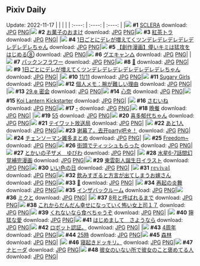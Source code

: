 ## Pixiv Daily
Update: 2022-11-17
|      |      |      |
| :----: | :----: | :----: |
|![](https://pixiv.microyu.workers.dev/c/240x480/img-master/img/2022/11/15/00/00/56/102799524_p0_master1200.jpg) **#1** [SCLERA](https://www.pixiv.net/artworks/102799524) download: [JPG](https://pixiv.microyu.workers.dev/img-original/img/2022/11/15/00/00/56/102799524_p0.jpg) [PNG](https://pixiv.microyu.workers.dev/img-original/img/2022/11/15/00/00/56/102799524_p0.png)|![](https://pixiv.microyu.workers.dev/c/240x480/img-master/img/2022/11/15/06/00/02/102805151_p0_master1200.jpg) **#2** [お菓子のおまけ](https://www.pixiv.net/artworks/102805151) download: [JPG](https://pixiv.microyu.workers.dev/img-original/img/2022/11/15/06/00/02/102805151_p0.jpg) [PNG](https://pixiv.microyu.workers.dev/img-original/img/2022/11/15/06/00/02/102805151_p0.png)|![](https://pixiv.microyu.workers.dev/c/240x480/img-master/img/2022/11/15/20/30/01/102818602_p0_master1200.jpg) **#3** [紅茶トラ](https://www.pixiv.net/artworks/102818602) download: [JPG](https://pixiv.microyu.workers.dev/img-original/img/2022/11/15/20/30/01/102818602_p0.jpg) [PNG](https://pixiv.microyu.workers.dev/img-original/img/2022/11/15/20/30/01/102818602_p0.png)|
|![](https://pixiv.microyu.workers.dev/c/240x480/img-master/img/2022/11/15/00/00/28/102799463_p0_master1200.jpg) **#4** [1日ごとにデレが増えてくツンデレデレデレデレデレデレデレちゃん](https://www.pixiv.net/artworks/102799463) download: [JPG](https://pixiv.microyu.workers.dev/img-original/img/2022/11/15/00/00/28/102799463_p0.jpg) [PNG](https://pixiv.microyu.workers.dev/img-original/img/2022/11/15/00/00/28/102799463_p0.png)|![](https://pixiv.microyu.workers.dev/c/240x480/img-master/img/2022/11/15/00/33/01/102800687_p0_master1200.jpg) **#5** [【創作漫画】儚いキミは猛攻をはじめる⑧](https://www.pixiv.net/artworks/102800687) download: [JPG](https://pixiv.microyu.workers.dev/img-original/img/2022/11/15/00/33/01/102800687_p0.jpg) [PNG](https://pixiv.microyu.workers.dev/img-original/img/2022/11/15/00/33/01/102800687_p0.png)|![](https://pixiv.microyu.workers.dev/c/240x480/img-master/img/2022/11/15/00/00/10/102799344_p0_master1200.jpg) **#6** [グエキャン△](https://www.pixiv.net/artworks/102799344) download: [JPG](https://pixiv.microyu.workers.dev/img-original/img/2022/11/15/00/00/10/102799344_p0.jpg) [PNG](https://pixiv.microyu.workers.dev/img-original/img/2022/11/15/00/00/10/102799344_p0.png)|
|![](https://pixiv.microyu.workers.dev/c/240x480/img-master/img/2022/11/15/00/00/22/102799438_p0_master1200.jpg) **#7** [パックンフラワー](https://www.pixiv.net/artworks/102799438) download: [JPG](https://pixiv.microyu.workers.dev/img-original/img/2022/11/15/00/00/22/102799438_p0.jpg) [PNG](https://pixiv.microyu.workers.dev/img-original/img/2022/11/15/00/00/22/102799438_p0.png)|![](https://pixiv.microyu.workers.dev/c/240x480/img-master/img/2022/11/15/00/01/45/102799587_p0_master1200.jpg) **#8** [💙](https://www.pixiv.net/artworks/102799587) download: [JPG](https://pixiv.microyu.workers.dev/img-original/img/2022/11/15/00/01/45/102799587_p0.jpg) [PNG](https://pixiv.microyu.workers.dev/img-original/img/2022/11/15/00/01/45/102799587_p0.png)|![](https://pixiv.microyu.workers.dev/c/240x480/img-master/img/2022/11/16/00/00/13/102825302_p0_master1200.jpg) **#9** [1日ごとにデレが増えてくツンデレデレデレデレデレデレデレちゃん](https://www.pixiv.net/artworks/102825302) download: [JPG](https://pixiv.microyu.workers.dev/img-original/img/2022/11/16/00/00/13/102825302_p0.jpg) [PNG](https://pixiv.microyu.workers.dev/img-original/img/2022/11/16/00/00/13/102825302_p0.png)|
|![](https://pixiv.microyu.workers.dev/c/240x480/img-master/img/2022/11/15/00/00/15/102799384_p0_master1200.jpg) **#10** [11/11](https://www.pixiv.net/artworks/102799384) download: [JPG](https://pixiv.microyu.workers.dev/img-original/img/2022/11/15/00/00/15/102799384_p0.jpg) [PNG](https://pixiv.microyu.workers.dev/img-original/img/2022/11/15/00/00/15/102799384_p0.png)|![](https://pixiv.microyu.workers.dev/c/240x480/img-master/img/2022/11/15/00/00/19/102799415_p0_master1200.jpg) **#11** [Sugary Girls](https://www.pixiv.net/artworks/102799415) download: [JPG](https://pixiv.microyu.workers.dev/img-original/img/2022/11/15/00/00/19/102799415_p0.jpg) [PNG](https://pixiv.microyu.workers.dev/img-original/img/2022/11/15/00/00/19/102799415_p0.png)|![](https://pixiv.microyu.workers.dev/c/240x480/img-master/img/2022/11/15/08/00/02/102806314_p0_master1200.jpg) **#12** [個人メモ：腕が難しい理由](https://www.pixiv.net/artworks/102806314) download: [JPG](https://pixiv.microyu.workers.dev/img-original/img/2022/11/15/08/00/02/102806314_p0.jpg) [PNG](https://pixiv.microyu.workers.dev/img-original/img/2022/11/15/08/00/02/102806314_p0.png)|
|![](https://pixiv.microyu.workers.dev/c/240x480/img-master/img/2022/11/16/00/00/16/102825311_p0_master1200.jpg) **#13** [29.❄️ 密会](https://www.pixiv.net/artworks/102825311) download: [JPG](https://pixiv.microyu.workers.dev/img-original/img/2022/11/16/00/00/16/102825311_p0.jpg) [PNG](https://pixiv.microyu.workers.dev/img-original/img/2022/11/16/00/00/16/102825311_p0.png)|![](https://pixiv.microyu.workers.dev/c/240x480/img-master/img/2022/11/15/12/55/51/102810082_p0_master1200.jpg) **#14** [心奈](https://www.pixiv.net/artworks/102810082) download: [JPG](https://pixiv.microyu.workers.dev/img-original/img/2022/11/15/12/55/51/102810082_p0.jpg) [PNG](https://pixiv.microyu.workers.dev/img-original/img/2022/11/15/12/55/51/102810082_p0.png)|![](https://pixiv.microyu.workers.dev/c/240x480/img-master/img/2022/11/15/03/54/36/102804133_p0_master1200.jpg) **#15** [Koi Lantern Kickstarter](https://www.pixiv.net/artworks/102804133) download: [JPG](https://pixiv.microyu.workers.dev/img-original/img/2022/11/15/03/54/36/102804133_p0.jpg) [PNG](https://pixiv.microyu.workers.dev/img-original/img/2022/11/15/03/54/36/102804133_p0.png)|
|![](https://pixiv.microyu.workers.dev/c/240x480/img-master/img/2022/11/15/18/25/55/102815396_p0_master1200.jpg) **#16** [さむいね](https://www.pixiv.net/artworks/102815396) download: [JPG](https://pixiv.microyu.workers.dev/img-original/img/2022/11/15/18/25/55/102815396_p0.jpg) [PNG](https://pixiv.microyu.workers.dev/img-original/img/2022/11/15/18/25/55/102815396_p0.png)|![](https://pixiv.microyu.workers.dev/c/240x480/img-master/img/2022/11/15/02/51/43/102803439_p0_master1200.jpg) **#17** [-](https://www.pixiv.net/artworks/102803439) download: [JPG](https://pixiv.microyu.workers.dev/img-original/img/2022/11/15/02/51/43/102803439_p0.jpg) [PNG](https://pixiv.microyu.workers.dev/img-original/img/2022/11/15/02/51/43/102803439_p0.png)|![](https://pixiv.microyu.workers.dev/c/240x480/img-master/img/2022/11/15/21/31/52/102820513_p0_master1200.jpg) **#18** [晩餐](https://www.pixiv.net/artworks/102820513) download: [JPG](https://pixiv.microyu.workers.dev/img-original/img/2022/11/15/21/31/52/102820513_p0.jpg) [PNG](https://pixiv.microyu.workers.dev/img-original/img/2022/11/15/21/31/52/102820513_p0.png)|
|![](https://pixiv.microyu.workers.dev/c/240x480/img-master/img/2022/11/15/03/20/08/102803762_p0_master1200.jpg) **#19** [55](https://www.pixiv.net/artworks/102803762) download: [JPG](https://pixiv.microyu.workers.dev/img-original/img/2022/11/15/03/20/08/102803762_p0.jpg) [PNG](https://pixiv.microyu.workers.dev/img-original/img/2022/11/15/03/20/08/102803762_p0.png)|![](https://pixiv.microyu.workers.dev/c/240x480/img-master/img/2022/11/15/00/07/53/102799828_p0_master1200.jpg) **#20** [喜多郁代ちゃん](https://www.pixiv.net/artworks/102799828) download: [JPG](https://pixiv.microyu.workers.dev/img-original/img/2022/11/15/00/07/53/102799828_p0.jpg) [PNG](https://pixiv.microyu.workers.dev/img-original/img/2022/11/15/00/07/53/102799828_p0.png)|![](https://pixiv.microyu.workers.dev/c/240x480/img-master/img/2022/11/15/00/38/07/102800824_p0_master1200.jpg) **#21** [テイワット放送局](https://www.pixiv.net/artworks/102800824) download: [JPG](https://pixiv.microyu.workers.dev/img-original/img/2022/11/15/00/38/07/102800824_p0.jpg) [PNG](https://pixiv.microyu.workers.dev/img-original/img/2022/11/15/00/38/07/102800824_p0.png)|
|![](https://pixiv.microyu.workers.dev/c/240x480/img-master/img/2022/11/15/00/00/13/102799372_p0_master1200.jpg) **#22** [あと1人](https://www.pixiv.net/artworks/102799372) download: [JPG](https://pixiv.microyu.workers.dev/img-original/img/2022/11/15/00/00/13/102799372_p0.jpg) [PNG](https://pixiv.microyu.workers.dev/img-original/img/2022/11/15/00/00/13/102799372_p0.png)|![](https://pixiv.microyu.workers.dev/c/240x480/img-master/img/2022/11/15/19/50/45/102817484_p0_master1200.jpg) **#23** [谢幕了，去开party吧☆！](https://www.pixiv.net/artworks/102817484) download: [JPG](https://pixiv.microyu.workers.dev/img-original/img/2022/11/15/19/50/45/102817484_p0.jpg) [PNG](https://pixiv.microyu.workers.dev/img-original/img/2022/11/15/19/50/45/102817484_p0.png)|![](https://pixiv.microyu.workers.dev/c/240x480/img-master/img/2022/11/15/03/53/51/102804127_p0_master1200.jpg) **#24** [チェンソーマン雑多まとめ](https://www.pixiv.net/artworks/102804127) download: [JPG](https://pixiv.microyu.workers.dev/img-original/img/2022/11/15/03/53/51/102804127_p0.jpg) [PNG](https://pixiv.microyu.workers.dev/img-original/img/2022/11/15/03/53/51/102804127_p0.png)|
|![](https://pixiv.microyu.workers.dev/c/240x480/img-master/img/2022/11/15/00/09/23/102799876_p0_master1200.jpg) **#25** [Freedom~](https://www.pixiv.net/artworks/102799876) download: [JPG](https://pixiv.microyu.workers.dev/img-original/img/2022/11/15/00/09/23/102799876_p0.jpg) [PNG](https://pixiv.microyu.workers.dev/img-original/img/2022/11/15/00/09/23/102799876_p0.png)|![](https://pixiv.microyu.workers.dev/c/240x480/img-master/img/2022/11/16/00/00/21/102825334_p0_master1200.jpg) **#26** [街頭でティッシュもらった](https://www.pixiv.net/artworks/102825334) download: [JPG](https://pixiv.microyu.workers.dev/img-original/img/2022/11/16/00/00/21/102825334_p0.jpg) [PNG](https://pixiv.microyu.workers.dev/img-original/img/2022/11/16/00/00/21/102825334_p0.png)|![](https://pixiv.microyu.workers.dev/c/240x480/img-master/img/2022/11/16/01/27/09/102827723_p0_master1200.jpg) **#27** [とかいの子ザメ　ゆびわ](https://www.pixiv.net/artworks/102827723) download: [JPG](https://pixiv.microyu.workers.dev/img-original/img/2022/11/16/01/27/09/102827723_p0.jpg) [PNG](https://pixiv.microyu.workers.dev/img-original/img/2022/11/16/01/27/09/102827723_p0.png)|
|![](https://pixiv.microyu.workers.dev/c/240x480/img-master/img/2022/11/15/16/06/16/102812777_p0_master1200.jpg) **#28** [水星6-7話間幻覚補完漫画](https://www.pixiv.net/artworks/102812777) download: [JPG](https://pixiv.microyu.workers.dev/img-original/img/2022/11/15/16/06/16/102812777_p0.jpg) [PNG](https://pixiv.microyu.workers.dev/img-original/img/2022/11/15/16/06/16/102812777_p0.png)|![](https://pixiv.microyu.workers.dev/c/240x480/img-master/img/2022/11/16/22/19/42/102847416_p0_master1200.jpg) **#29** [東雲彰人誕生日イラスト](https://www.pixiv.net/artworks/102847416) download: [JPG](https://pixiv.microyu.workers.dev/img-original/img/2022/11/16/22/19/42/102847416_p0.jpg) [PNG](https://pixiv.microyu.workers.dev/img-original/img/2022/11/16/22/19/42/102847416_p0.png)|![](https://pixiv.microyu.workers.dev/c/240x480/img-master/img/2022/11/16/21/57/47/102846763_p0_master1200.jpg) **#30** [いい色の日](https://www.pixiv.net/artworks/102846763) download: [JPG](https://pixiv.microyu.workers.dev/img-original/img/2022/11/16/21/57/47/102846763_p0.jpg) [PNG](https://pixiv.microyu.workers.dev/img-original/img/2022/11/16/21/57/47/102846763_p0.png)|
|![](https://pixiv.microyu.workers.dev/c/240x480/img-master/img/2022/11/16/20/25/21/102825614_p0_master1200.jpg) **#31** [𝕣𝕖𝕧𝕚𝕧𝕒𝕝](https://www.pixiv.net/artworks/102825614) download: [JPG](https://pixiv.microyu.workers.dev/img-original/img/2022/11/16/20/25/21/102825614_p0.jpg) [PNG](https://pixiv.microyu.workers.dev/img-original/img/2022/11/16/20/25/21/102825614_p0.png)|![](https://pixiv.microyu.workers.dev/c/240x480/img-master/img/2022/11/16/06/52/50/102831537_p0_master1200.jpg) **#32** [飲みすぎると方言が出てしまうお嫁さん](https://www.pixiv.net/artworks/102831537) download: [JPG](https://pixiv.microyu.workers.dev/img-original/img/2022/11/16/06/52/50/102831537_p0.jpg) [PNG](https://pixiv.microyu.workers.dev/img-original/img/2022/11/16/06/52/50/102831537_p0.png)|![](https://pixiv.microyu.workers.dev/c/240x480/img-master/img/2022/11/15/02/41/27/102803296_p0_master1200.jpg) **#33** [🧡](https://www.pixiv.net/artworks/102803296) download: [JPG](https://pixiv.microyu.workers.dev/img-original/img/2022/11/15/02/41/27/102803296_p0.jpg) [PNG](https://pixiv.microyu.workers.dev/img-original/img/2022/11/15/02/41/27/102803296_p0.png)|
|![](https://pixiv.microyu.workers.dev/c/240x480/img-master/img/2022/11/16/20/39/39/102844441_p0_master1200.jpg) **#34** [再起の炎舞](https://www.pixiv.net/artworks/102844441) download: [JPG](https://pixiv.microyu.workers.dev/img-original/img/2022/11/16/20/39/39/102844441_p0.jpg) [PNG](https://pixiv.microyu.workers.dev/img-original/img/2022/11/16/20/39/39/102844441_p0.png)|![](https://pixiv.microyu.workers.dev/c/240x480/img-master/img/2022/11/15/19/51/57/102817530_p0_master1200.jpg) **#35** [インザバックルーム](https://www.pixiv.net/artworks/102817530) download: [JPG](https://pixiv.microyu.workers.dev/img-original/img/2022/11/15/19/51/57/102817530_p0.jpg) [PNG](https://pixiv.microyu.workers.dev/img-original/img/2022/11/15/19/51/57/102817530_p0.png)|![](https://pixiv.microyu.workers.dev/c/240x480/img-master/img/2022/11/16/19/02/49/102842083_p0_master1200.jpg) **#36** [ミクと](https://www.pixiv.net/artworks/102842083) download: [JPG](https://pixiv.microyu.workers.dev/img-original/img/2022/11/16/19/02/49/102842083_p0.jpg) [PNG](https://pixiv.microyu.workers.dev/img-original/img/2022/11/16/19/02/49/102842083_p0.png)|
|![](https://pixiv.microyu.workers.dev/c/240x480/img-master/img/2022/11/15/20/47/57/102819118_p0_master1200.jpg) **#37** [8号と呼ばれるまで](https://www.pixiv.net/artworks/102819118) download: [JPG](https://pixiv.microyu.workers.dev/img-original/img/2022/11/15/20/47/57/102819118_p0.jpg) [PNG](https://pixiv.microyu.workers.dev/img-original/img/2022/11/15/20/47/57/102819118_p0.png)|![](https://pixiv.microyu.workers.dev/c/240x480/img-master/img/2022/11/15/17/28/04/102813763_p0_master1200.jpg) **#38** [これからだんだん幸せになっていく怖い女上司１７](https://www.pixiv.net/artworks/102813763) download: [JPG](https://pixiv.microyu.workers.dev/img-original/img/2022/11/15/17/28/04/102813763_p0.jpg) [PNG](https://pixiv.microyu.workers.dev/img-original/img/2022/11/15/17/28/04/102813763_p0.png)|![](https://pixiv.microyu.workers.dev/c/240x480/img-master/img/2022/11/15/17/48/47/102814567_p0_master1200.jpg) **#39** [くれないなら食べちゃうぞ](https://www.pixiv.net/artworks/102814567) download: [JPG](https://pixiv.microyu.workers.dev/img-original/img/2022/11/15/17/48/47/102814567_p0.jpg) [PNG](https://pixiv.microyu.workers.dev/img-original/img/2022/11/15/17/48/47/102814567_p0.png)|
|![](https://pixiv.microyu.workers.dev/c/240x480/img-master/img/2022/11/15/17/10/27/102813844_p0_master1200.jpg) **#40** [獰猛な愛](https://www.pixiv.net/artworks/102813844) download: [JPG](https://pixiv.microyu.workers.dev/img-original/img/2022/11/15/17/10/27/102813844_p0.jpg) [PNG](https://pixiv.microyu.workers.dev/img-original/img/2022/11/15/17/10/27/102813844_p0.png)|![](https://pixiv.microyu.workers.dev/c/240x480/img-master/img/2022/11/15/01/16/30/102801778_p0_master1200.jpg) **#41** [はじめまして　さようなら](https://www.pixiv.net/artworks/102801778) download: [JPG](https://pixiv.microyu.workers.dev/img-original/img/2022/11/15/01/16/30/102801778_p0.jpg) [PNG](https://pixiv.microyu.workers.dev/img-original/img/2022/11/15/01/16/30/102801778_p0.png)|![](https://pixiv.microyu.workers.dev/c/240x480/img-master/img/2022/11/15/22/22/32/102821877_p0_master1200.jpg) **#42** [ロボット認証。](https://www.pixiv.net/artworks/102821877) download: [JPG](https://pixiv.microyu.workers.dev/img-original/img/2022/11/15/22/22/32/102821877_p0.jpg) [PNG](https://pixiv.microyu.workers.dev/img-original/img/2022/11/15/22/22/32/102821877_p0.png)|
|![](https://pixiv.microyu.workers.dev/c/240x480/img-master/img/2022/11/16/00/00/10/102825275_p0_master1200.jpg) **#43** [4周年](https://www.pixiv.net/artworks/102825275) download: [JPG](https://pixiv.microyu.workers.dev/img-original/img/2022/11/16/00/00/10/102825275_p0.jpg) [PNG](https://pixiv.microyu.workers.dev/img-original/img/2022/11/16/00/00/10/102825275_p0.png)|![](https://pixiv.microyu.workers.dev/c/240x480/img-master/img/2022/11/16/18/55/20/102841826_p0_master1200.jpg) **#44** [25時](https://www.pixiv.net/artworks/102841826) download: [JPG](https://pixiv.microyu.workers.dev/img-original/img/2022/11/16/18/55/20/102841826_p0.jpg) [PNG](https://pixiv.microyu.workers.dev/img-original/img/2022/11/16/18/55/20/102841826_p0.png)|![](https://pixiv.microyu.workers.dev/c/240x480/img-master/img/2022/11/15/10/56/31/102808319_p0_master1200.jpg) **#45** [森林](https://www.pixiv.net/artworks/102808319) download: [JPG](https://pixiv.microyu.workers.dev/img-original/img/2022/11/15/10/56/31/102808319_p0.jpg) [PNG](https://pixiv.microyu.workers.dev/img-original/img/2022/11/15/10/56/31/102808319_p0.png)|
|![](https://pixiv.microyu.workers.dev/c/240x480/img-master/img/2022/11/16/03/04/54/102829309_p0_master1200.jpg) **#46** [寝起きドッキリ。](https://www.pixiv.net/artworks/102829309) download: [JPG](https://pixiv.microyu.workers.dev/img-original/img/2022/11/16/03/04/54/102829309_p0.jpg) [PNG](https://pixiv.microyu.workers.dev/img-original/img/2022/11/16/03/04/54/102829309_p0.png)|![](https://pixiv.microyu.workers.dev/c/240x480/img-master/img/2022/11/15/22/33/56/102822482_p0_master1200.jpg) **#47** [ナヒーダ](https://www.pixiv.net/artworks/102822482) download: [JPG](https://pixiv.microyu.workers.dev/img-original/img/2022/11/15/22/33/56/102822482_p0.jpg) [PNG](https://pixiv.microyu.workers.dev/img-original/img/2022/11/15/22/33/56/102822482_p0.png)|![](https://pixiv.microyu.workers.dev/c/240x480/img-master/img/2022/11/15/00/00/26/102799458_p0_master1200.jpg) **#48** [彼女のいない所で彼女のこと褒めてる人](https://www.pixiv.net/artworks/102799458) download: [JPG](https://pixiv.microyu.workers.dev/img-original/img/2022/11/15/00/00/26/102799458_p0.jpg) [PNG](https://pixiv.microyu.workers.dev/img-original/img/2022/11/15/00/00/26/102799458_p0.png)|
